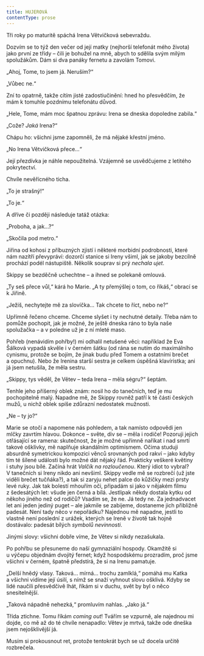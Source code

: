 ```yaml
---
title: HUJEROVÁ
contentType: prose
---
```


Tři roky po maturitě spáchá Irena Větvičková sebevraždu.

Dozvím se to týž den večer od její matky (nejhorší telefonát mého života) jako první ze třídy – čili je bohužel na mně, abych to sdělila svým milým spolužákům. Dám si dva panáky fernetu a zavolám Tomovi.

„Ahoj, Tome, to jsem já. Neruším?“

„Vůbec ne.“

Zní to opatrně, takže cítím jisté zadostiučinění: hned ho přesvědčím, že mám k tomuhle pozdnímu telefonátu důvod.

„Hele, Tome, mám moc špatnou zprávu: Irena se dneska dopoledne zabila.“

„Cože? _Jaká_ Irena?“

Chápu ho: všichni jsme zapomněli, že má nějaké křestní jméno.

„No Irena Větvičková přece…“

Její přezdívka je náhle nepoužitelná. Vzájemně se usvědčujeme z letitého pokrytectví.

Chvíle nevěřícného ticha.

„To je strašný!“

„To je.“

A dříve či později následuje tatáž otázka:

„Proboha, a jak…?“

„Skočila pod metro.“

Jiřina od kohosi z příbuzných zjistí i některé morbidní podrobnosti, které nám nazítří převypráví: dozorčí stanice si Ireny všiml, jak se jakoby bezcílně prochází podél nástupiště. Několik souprav si prý _nechala ujet_.

Skippy se bezděčně uchechtne – a ihned se polekaně omlouvá.

„Ty seš přece vůl,“ kárá ho Marie. „A ty přemýšlej o tom, co říkáš,“ obrací se k Jiřině.

„Ježiš, nechytejte mě za slovíčka… Tak chcete to říct, nebo ne?“

Upřímně řečeno chceme. Chceme slyšet i ty nechutné detaily. Třeba nám to pomůže pochopit, jak je možné, že ještě dneska ráno to byla naše spolužačka – a v poledne už je z ní mleté maso.

  

Pohřeb (nenávidím pohřby!) mi odhalil netušené věci: například že Eva Šálková vypadá skvěle i v černém šátku (od rána se nutím do maximálního cynismu, protože se bojím, že jinak budu před Tomem a ostatními brečet a opuchnu). Nebo že Irenina starší sestra je celkem úspěšná klavíristka; ani já jsem netušila, že měla sestru.

„Skippy, tys věděl, že Větev – teda Irena – měla ségru?“ šeptám.

Tenhle jeho příšerný oblek znám: nosil ho do tanečních, teď je mu pochopitelně malý. Napadne mě, že Skippy rovněž patří k té části českých mužů, u nichž oblek spíše zdůrazní nedostatek mužnosti.

„Ne – ty jo?“

Marie se otočí a napomene nás pohledem, a tak namísto odpovědi jen mlčky zavrtím hlavou. Dokonce – světe, div se – měla i rodiče! Pozoruji jejich otřásající se ramena: skutečnost, že je možné upřímně naříkat i nad smrtí takové ošklivky, mě naplňuje skandálním optimismem. Očima studuji absurdně symetrickou kompozici věnců srovnaných pod rakví – jako kdyby tím té šílené události bylo možné dát nějaký řád. Prakticky veškeré květiny i stuhy jsou bílé. Začíná hrát _Valčík na rozloučenou_. Který idiot to vybral? V tanečních si Ireny nikdo ani nevšiml. Skippy vedle mě se rozbrečí (už jste viděli brečet tučňáka?), a tak si zaryju nehet palce do kůžičky mezi prsty levé ruky. Jak tak bolestí mhouřím oči, připadám si jako v nějakém filmu z šedesátých let: všude jen černá a bílá. Jestlipak někdy dostala kytku od někoho jiného než od rodičů? Vsadím se, že ne. Já tedy ne. Za jednadvacet let ani jeden jediný puget – ale jakmile se zabijeme, dostaneme jich přibližně padesát. Není tady něco v nepořádku? Najednou mě napadne, jestli to vlastně není poslední z urážek, kterých se Ireně v životě tak hojně dostávalo: padesát bílých _symbolů nevinnosti_.

Jinými slovy: všichni dobře víme, že Větev si nikdy nezašukala.

  

Po pohřbu se přesuneme do naší gymnaziální hospody. Okamžitě si u výčepu objednám dvojitý fernet; když hospodskému prozradím, proč jsme všichni v černém, špatně předstírá, že si na Irenu pamatuje.

„Delší hnědý vlasy. Taková… mírná… trochu zamlklá,“ pomáhá mu Katka a všichni vidíme její úsilí, s nímž se snaží vyhnout slovu ošklivá. Kdyby se lidé naučili přesvědčivě lhát, říkám si v duchu, svět by byl o něco snesitelnější.

„Taková nápadně nehezká,“ promluvím nahlas. „Jako já.“

Třída ztichne. Tomu říkám _coming out_! Tvářím se vzpurně, ale najednou mi dojde, co mě až do té chvíle nenapadlo: Větev je mrtvá, takže ode dneška jsem nejošklivější já.

Musím si prokousnout ret, protože tentokrát bych se už docela určitě rozbrečela.
